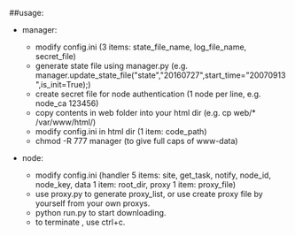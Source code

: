 ##usage:
* manager:
	* modify config.ini (3 items: state_file_name, log_file_name, secret_file)
	* generate state file using manager.py (e.g. manager.update_state_file("state","20160727",start_time="20070913",is_init=True);)
	* create secret file for node authentication (1 node per line, e.g. node_ca 123456)
	* copy contents in web folder into your html dir (e.g. cp web/\* /var/www/html/)
	* modify config.ini in html dir (1 item: code_path)
	* chmod -R 777 manager (to give full caps of www-data)

* node:
	* modify config.ini (handler 5 items: site, get_task, notify, node_id, node_key, data 1 item: root_dir, proxy 1 item: proxy_file)
	* use proxy.py to generate proxy_list, or use create proxy file by yourself from your own proxys.
	* python run.py to start downloading.
	* to terminate , use ctrl+c.

